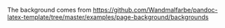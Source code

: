 The background comes from https://github.com/Wandmalfarbe/pandoc-latex-template/tree/master/examples/page-background/backgrounds
